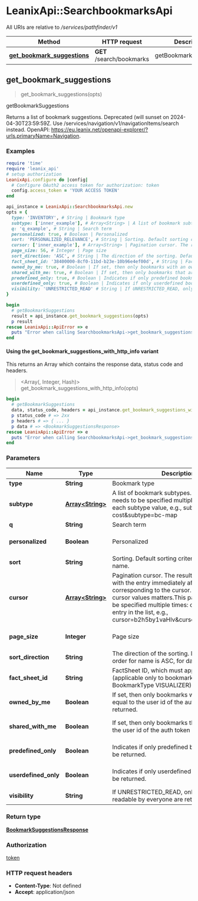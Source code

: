 # LeanixApi::SearchbookmarksApi

All URIs are relative to */services/pathfinder/v1*

| Method | HTTP request | Description |
| ------ | ------------ | ----------- |
| [**get_bookmark_suggestions**](SearchbookmarksApi.md#get_bookmark_suggestions) | **GET** /search/bookmarks | getBookmarkSuggestions |


## get_bookmark_suggestions

> <BookmarkSuggestionsResponse> get_bookmark_suggestions(opts)

getBookmarkSuggestions

Returns a list of bookmark suggestions. Deprecated (will sunset on 2024-04-30T23:59:59Z. Use /services/navigation/v1/navigationItems/search instead. OpenAPI: https://eu.leanix.net/openapi-explorer/?urls.primaryName=Navigation.

### Examples

```ruby
require 'time'
require 'leanix_api'
# setup authorization
LeanixApi.configure do |config|
  # Configure OAuth2 access token for authorization: token
  config.access_token = 'YOUR ACCESS TOKEN'
end

api_instance = LeanixApi::SearchbookmarksApi.new
opts = {
  type: 'INVENTORY', # String | Bookmark type
  subtype: ['inner_example'], # Array<String> | A list of bookmark subtypes. This parameter needs to be specified multiple times: once for each subtype value, e.g., subtype=bc-cost&subtype=bc-map
  q: 'q_example', # String | Search term
  personalized: true, # Boolean | Personalized
  sort: 'PERSONALIZED_RELEVANCE', # String | Sorting. Default sorting criterion is bookmark name.
  cursor: ['inner_example'], # Array<String> | Pagination cursor. The result page will start with the entry immediately after the entry corresponding to the cursor. Order of the cursor values matters.This parameter needs to be specified multiple times: once for each entry in the list, e.g., cursor=b2h5by1vaHlv&cursor=Ym9va21hcmsj
  page_size: 56, # Integer | Page size
  sort_direction: 'ASC', # String | The direction of the sorting. Default sorting order for name is ASC, for date fields - DSC.
  fact_sheet_id: '38400000-8cf0-11bd-b23e-10b96e4ef00d', # String | FactSheet ID, which must appear in bookmark (applicable only to bookmarks of BookmarkType VISUALIZER)
  owned_by_me: true, # Boolean | If set, then only bookmarks with an owner equal to the user id of the auth token are returned.
  shared_with_me: true, # Boolean | If set, then only bookmarks that are shared with the user id of the auth token are returned.
  predefined_only: true, # Boolean | Indicates if only predefined bookmarks should be returned.
  userdefined_only: true, # Boolean | Indicates if only userdefined bookmarks should be returned.
  visibility: 'UNRESTRICTED_READ' # String | If UNRESTRICTED_READ, only bookmarks readable by everyone are returned.
}

begin
  # getBookmarkSuggestions
  result = api_instance.get_bookmark_suggestions(opts)
  p result
rescue LeanixApi::ApiError => e
  puts "Error when calling SearchbookmarksApi->get_bookmark_suggestions: #{e}"
end
```

#### Using the get_bookmark_suggestions_with_http_info variant

This returns an Array which contains the response data, status code and headers.

> <Array(<BookmarkSuggestionsResponse>, Integer, Hash)> get_bookmark_suggestions_with_http_info(opts)

```ruby
begin
  # getBookmarkSuggestions
  data, status_code, headers = api_instance.get_bookmark_suggestions_with_http_info(opts)
  p status_code # => 2xx
  p headers # => { ... }
  p data # => <BookmarkSuggestionsResponse>
rescue LeanixApi::ApiError => e
  puts "Error when calling SearchbookmarksApi->get_bookmark_suggestions_with_http_info: #{e}"
end
```

### Parameters

| Name | Type | Description | Notes |
| ---- | ---- | ----------- | ----- |
| **type** | **String** | Bookmark type | [optional] |
| **subtype** | [**Array&lt;String&gt;**](String.md) | A list of bookmark subtypes. This parameter needs to be specified multiple times: once for each subtype value, e.g., subtype&#x3D;bc-cost&amp;subtype&#x3D;bc-map | [optional] |
| **q** | **String** | Search term | [optional] |
| **personalized** | **Boolean** | Personalized | [optional][default to false] |
| **sort** | **String** | Sorting. Default sorting criterion is bookmark name. | [optional] |
| **cursor** | [**Array&lt;String&gt;**](String.md) | Pagination cursor. The result page will start with the entry immediately after the entry corresponding to the cursor. Order of the cursor values matters.This parameter needs to be specified multiple times: once for each entry in the list, e.g., cursor&#x3D;b2h5by1vaHlv&amp;cursor&#x3D;Ym9va21hcmsj | [optional] |
| **page_size** | **Integer** | Page size | [optional][default to 40] |
| **sort_direction** | **String** | The direction of the sorting. Default sorting order for name is ASC, for date fields - DSC. | [optional] |
| **fact_sheet_id** | **String** | FactSheet ID, which must appear in bookmark (applicable only to bookmarks of BookmarkType VISUALIZER) | [optional] |
| **owned_by_me** | **Boolean** | If set, then only bookmarks with an owner equal to the user id of the auth token are returned. | [optional][default to false] |
| **shared_with_me** | **Boolean** | If set, then only bookmarks that are shared with the user id of the auth token are returned. | [optional][default to false] |
| **predefined_only** | **Boolean** | Indicates if only predefined bookmarks should be returned. | [optional][default to false] |
| **userdefined_only** | **Boolean** | Indicates if only userdefined bookmarks should be returned. | [optional][default to false] |
| **visibility** | **String** | If UNRESTRICTED_READ, only bookmarks readable by everyone are returned. | [optional] |

### Return type

[**BookmarkSuggestionsResponse**](BookmarkSuggestionsResponse.md)

### Authorization

[token](../README.md#token)

### HTTP request headers

- **Content-Type**: Not defined
- **Accept**: application/json


